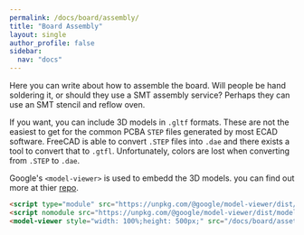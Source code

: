 ```yaml
---
permalink: /docs/board/assembly/
title: "Board Assembly"
layout: single
author_profile: false
sidebar:
  nav: "docs"
---
```

Here you can write about how to assemble the board. Will people be hand soldering it, or should they use a SMT assembly service? Perhaps they can use an SMT stencil and reflow oven.

If you want, you can include 3D models in `.gltf` formats. These are not the easiest to get for the common PCBA `STEP` files generated by most ECAD software. 
FreeCAD is able to convert `.STEP` files into `.dae` and there exists a tool to convert that to `.gtfl`. Unfortunately, colors are lost when converting from `.STEP` to `.dae`.

Google's `<model-viewer>` is used to embedd the 3D models. you can find out more at thier [repo](https://github.com/google/model-viewer).

```html
<script type="module" src="https://unpkg.com/@google/model-viewer/dist/model-viewer.min.js"></script>
<script nomodule src="https://unpkg.com/@google/model-viewer/dist/model-viewer-legacy.js"></script>
<model-viewer style="width: 100%;height: 500px;" src="/docs/board/assets/ESP32MiniDrop_PCBA.gltf" auto-rotate exposure="1.0" skybox-image="/docs/board/assets/background.png" camera-controls></model-viewer>
```

<script type="module" src="https://unpkg.com/@google/model-viewer/dist/model-viewer.min.js"></script>
<script nomodule src="https://unpkg.com/@google/model-viewer/dist/model-viewer-legacy.js"></script>

<model-viewer 
style="width: 100%;
height: 500px;"
src="/Hardware-Pages-Template/docs/board/assets/ESP32MiniDrop_PCBA.gltf" 
auto-rotate 
exposure="1.0"
skybox-image="/Hardware-Pages-Template/docs/board/assets/background.png" 
camera-controls>
</model-viewer>

